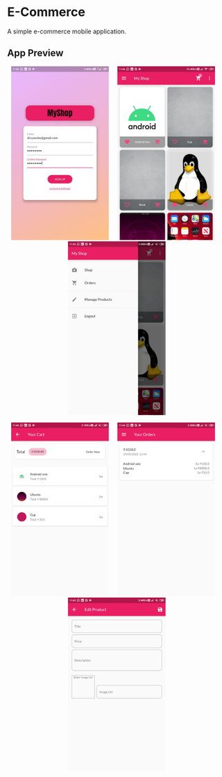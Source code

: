 # E-Commerce

A simple e-commerce mobile application.

## App Preview

<p align="center">
    <img src="./assets/screenshots/auth.jpeg" height=400 >
    &nbsp;&nbsp;&nbsp;
    <img src="./assets/screenshots/home.jpeg" height=400 >
    &nbsp;&nbsp;&nbsp;
    <img src="./assets/screenshots/appdrawer.jpeg" height=400 >
</p>
<p align="center">
    <img src="./assets/screenshots/cart.jpeg" height=400 >
    &nbsp;&nbsp;&nbsp;
    <img src="./assets/screenshots/orders.jpeg" height=400 >
    &nbsp;&nbsp;&nbsp;
    <img src="./assets/screenshots/editproduct.jpeg" height=400 >
</p>
